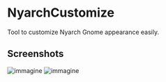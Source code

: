 # NyarchCustomize
Tool to customize Nyarch Gnome appearance easily.

## Screenshots
![immagine](https://user-images.githubusercontent.com/67018178/218283563-db40a537-73c1-46c5-bb34-fee1aed15b22.png)
![immagine](https://user-images.githubusercontent.com/67018178/218283571-20c04b13-3774-490b-bafa-30755c41c0ad.png)

